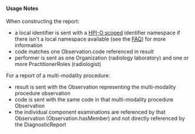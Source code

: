 #### Usage Notes
When constructing the report:
<ul>
<li>a local identifier is sent with a <a href="http://ns.electronichealth.net.au/id/hpio-scoped/report/1.0/index.html">HPI-O scoped</a> identifier namespace if there isn't a local namespace available (see the <a href="https://github.com/AuDigitalHealth/ci-fhir-r4/wiki/Frequently-Asked-Questions">FAQ</a>) for more information</li>
<li>code matches one Observation.code referenced in result</li>
<li>performer is sent as one Organization (radiology laboratory) and one or more PractitionerRoles (radiologist)</li></ul>

For a report of a multi-modality procedure:
<ul>
<li>result is sent with the Observation representing the multi-modality procedure observation</li>  
<li>code is sent with the same code in that multi-modality procedure Observation</li>  
<li>the individual component examinations are referenced by that Observation (Observation.hasMember) and not directly referenced by the DiagnosticReport</li>  
</ul>

